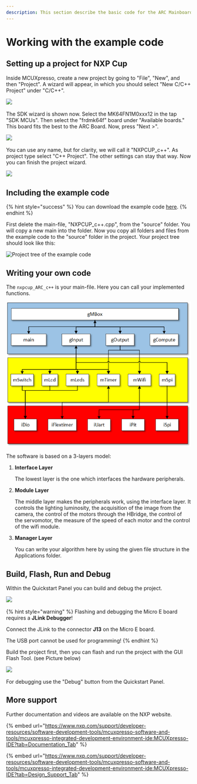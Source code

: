 ```yaml
---
description: This section describe the basic code for the ARC Mainboard and how to use it.
---
```


# Working with the example code

## Setting up a project for NXP Cup

Inside MCUXpresso, create a new project by going to "File", "New", and then "Project". A wizard will appear, in which you should select "New C/C++ Project" under "C/C++".  &#x20;

![](../../../.gitbook/assets/01\_newproject.png)

The SDK wizard is shown now. Select the MK64FN1M0xxx12 in the tap "SDK MCUs". Then select the "frdmk64f" board under "Available boards." This board fits the best to the ARC Board. Now, press "Next >".

![](../../../.gitbook/assets/02\_newproject\_sdk.png)

You can use any name, but for clarity, we will call it "NXPCUP\_c++". As project type select "C++ Project". The other settings can stay that way. Now you can finish the project wizard.

![](../../../.gitbook/assets/03\_newproject\_project\_type.png)

## Including the example code

{% hint style="success" %}
You can download the example code [here](https://nxp.gitbook.io/nxp-cup/downloads-and-links).
{% endhint %}

First delete the main-file, "NXPCUP\_c++.cpp", from the "source" folder. You will copy a new main into the folder. Now you copy all folders and files from the example code to the "source" folder in the project. Your project tree should look like this:

![Project tree of the example code](../../../.gitbook/assets/05\_projcet-tree.png)

## Writing your own code

The `nxpcup_ARC_c++` is your main-file. Here you can call your implemented functions.&#x20;

![Structure of the code](<../../../.gitbook/assets/image (1).png>)

The software is based on a 3-layers model:

1.  **Interface Layer**

    The lowest layer is the one which interfaces the hardware peripherals.
2.  **Module Layer**

    The middle layer makes the peripherals work, using the interface layer. It controls the lighting luminosity, the acquisition of the image from the camera, the control of the motors through the HBridge, the control of the servomotor, the measure of the speed of each motor and the control of the wifi module.
3.  **Manager Layer**

    You can write your algorithm here by using the given file structure in the Applications folder.

## Build, Flash, Run and Debug

Within the Quickstart Panel you can build and debug the project.

![](../../../.gitbook/assets/06\_1\_quick\_start\_panel.png)

{% hint style="warning" %}
Flashing and debugging the Micro E board requires a **JLink Debugger**!&#x20;

Connect the JLink to the connector **J13** on the Micro E board.

The USB port cannot be used for programming!
{% endhint %}

Build the project first, then you can flash and run the project with the GUI Flash Tool. (see Picture below)

![](../../../.gitbook/assets/08\_mcu\_toolbar\_gui.png)

For debugging use the "Debug" button from the Quickstart Panel.

## More support

Further documentation and videos are available on the NXP website.

{% embed url="https://www.nxp.com/support/developer-resources/software-development-tools/mcuxpresso-software-and-tools/mcuxpresso-integrated-development-environment-ide:MCUXpresso-IDE?tab=Documentation_Tab" %}

{% embed url="https://www.nxp.com/support/developer-resources/software-development-tools/mcuxpresso-software-and-tools/mcuxpresso-integrated-development-environment-ide:MCUXpresso-IDE?tab=Design_Support_Tab" %}

